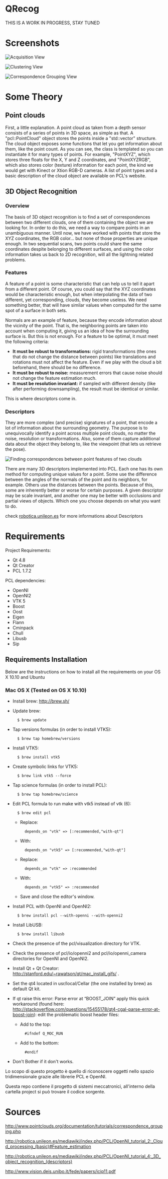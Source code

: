 QRecog
======

THIS IS A WORK IN PROGRESS, STAY TUNED

# Screenshots

![Acquisition View](https://raw.githubusercontent.com/danieleciriello/QRecog/master/documentation/acquisition.png)

![Clustering View](https://raw.githubusercontent.com/danieleciriello/QRecog/master/documentation/clustering.png)

![Correspondence Grouping View](https://raw.githubusercontent.com/danieleciriello/QRecog/master/documentation/recognition.png)


# Some Theory

## Point clouds

First, a little explanation. A point cloud as taken from a depth sensor consists of a series of points in 3D space, as simple as that. A "pcl::PointCloud<PointT>" object stores the points inside a "std::vector<PointT>" structure. The cloud object exposes some functions that let you get information about them, like the point count. As you can see, the class is templated so you can instantiate it for many types of points. For example, "PointXYZ", which stores three floats for the X, Y and Z coordinates, and "PointXYZRGB", which also stores color (texture) information for each point, the kind we would get with Kinect or Xtion RGB-D cameras. A list of point types and a basic description of the cloud object are available on PCL's website.

## 3D Object Recognition

### Overview

The basis of 3D object recognition is to find a set of correspondences between two different clouds, one of them containing the object we are looking for. In order to do this, we need a way to compare points in an unambiguous manner. Until now, we have worked with points that store the XYZ coordinates, the RGB color... but none of those properties are unique enough. In two sequential scans, two points could share the same coordinates despite belonging to different surfaces, and using the color information takes us back to 2D recognition, will all the lightning related problems.

### Features
 
A feature of a point is some characteristic that can help us to tell it apart from a different point. Of course, you could say that the XYZ coordinates would be characteristic enough, but when interpolating the data of two different, yet corresponding, clouds, they become useless. We need something better, that will have similar values when computed for the same spot of a surface in both sets.

Normals are an example of feature, because they encode information about the vicinity of the point. That is, the neighboring points are taken into account when computing it, giving us an idea of how the surrounding surface is. But this is not enough. For a feature to be optimal, it must meet the following criteria:

- **It must be robust to transformations:** rigid transformations (the ones that do not change the distance between points) like translations and rotations must not affect the feature. Even if we play with the cloud a bit beforehand, there should be no difference.
- **It must be robust to noise:** measurement errors that cause noise should not change the feature estimation much.
- **It must be resolution invariant:** if sampled with different density (like after performing downsampling), the result must be identical or similar.

This is where descriptors come in. 

### Descriptors

They are more complex (and precise) signatures of a point, that encode a lot of information about the surrounding geometry. The purpose is to unequivocally identify a point across multiple point clouds, no matter the noise, resolution or transformations. Also, some of them capture additional data about the object they belong to, like the viewpoint (that lets us retrieve the pose).

![Finding correspondences between point features of two clouds](http://robotica.unileon.es/mediawiki/images/a/ab/Correspondence.jpg)

There are many 3D descriptors implemented into PCL. Each one has its own method for computing unique values for a point. Some use the difference between the angles of the normals of the point and its neighbors, for example. Others use the distances between the points. Because of this, some are inherently better or worse for certain purposes. A given descriptor may be scale invariant, and another one may be better with occlusions and partial views of objects. Which one you choose depends on what you want to do.

check [robotica.unileon.es](http://robotica.unileon.es/mediawiki/index.php/PCL/OpenNI_tutorial_4:_3D_object_recognition_(descriptors)) for more informations about Descriptors


# Requirements
Project Requirements:
- Qt 4.8
- Qt Creator
- PCL 1.7.2

PCL dependencies:
- OpenNI
- OpenNI2
- VTK 5
- Boost
- Oost 
- Eigen 
- Flann 
- Cminpack 
- Chull 
- Libusb
- Sip

## Requirements Installation

Below are the instructions on how to install all the requirements on your OS X 10.10 and Ubuntu

### Mac OS X (Tested on OS X 10.10)

- Install brew: http://brew.sh/
- Update brew:

        $ brew update

- Tap versions formulas (in order to install VTK5):

        $ brew tap homebrew/versions

- Install VTK5:

        $ brew install vtk5

- Create symbolic links for VTK5:

        $ brew link vtk5 --force

- Tap science formulas (in order to install PCL):

        $ brew tap homebrew/science

- Edit PCL formula to run make with vtk5 instead of vtk (6):

        $ brew edit pcl

    - Replace:

            depends_on "vtk" => [:recommended,"with-qt"]

    - With:

            depends_on "vtk5" => [:recommended,"with-qt"]

    - Replace:

            depends_on "vtk" => :recommended

    - With:

            depends_on "vtk5" => :recommended

    - Save and close the editor's window.

- Install PCL with OpenNI and OpenNI2:

        $ brew install pcl --with-openni --with-openni2
        
- Install LibUSB:

        $ brew install libusb
        
        


- Check the presence of the pcl/visualization directory for VTK.
- Check the presence of pcl/io/openni2 and pcl/io/openni_camera directories for OpenNI and OpenNI2.
- Install Qt + Qt Creator: http://stanford.edu/~rawatson/qt/mac_install_gifs/ .
- Set the qt4 located in usr/local/Cellar (the one installed by brew) as default Qt kit.
- If qt raise this error: Parse error at “BOOST_JOIN” apply this quick workaround (found here: http://stackoverflow.com/questions/15455178/qt4-cgal-parse-error-at-boost-join): edit the problematic boost header files:

    - Add to the top:

            #ifndef Q_MOC_RUN

    - Add to the bottom:

            #endif

- Don't Bother if it don't works.

Lo scopo di questo progetto è quello di riconoscere oggetti nello spazio tridimensionale grazie alle librerie PCL e OpenNI.

Questa repo contiene il progetto di sistemi meccatronici, all'interno della cartella project si può trovare il codice sorgente.

# Sources
http://www.pointclouds.org/documentation/tutorials/correspondence_grouping.php

http://robotica.unileon.es/mediawiki/index.php/PCL/OpenNI_tutorial_2:_Cloud_processing_(basic)#Feature_estimation

http://robotica.unileon.es/mediawiki/index.php/PCL/OpenNI_tutorial_4:_3D_object_recognition_(descriptors)

http://www.vision.deis.unibo.it/fede/papers/icip11.pdf
